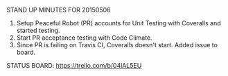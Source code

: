 STAND UP MINUTES FOR 20150506


1. Setup Peaceful Robot (PR) accounts for Unit Testing with
Coveralls and started testing.
2. Start PR acceptance testing with Code
Climate.
3. Since PR is failing on Travis CI, Coveralls doesn't
start. Added issue to board.

STATUS BOARD: https://trello.com/b/04lAL5EU
